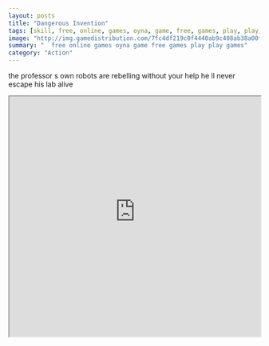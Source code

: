 ```yaml
---
layout: posts
title: "Dangerous Invention"
tags: [skill, free, online, games, oyna, game, free, games, play, play, games]
image: "http://img.gamedistribution.com/7fc4df219c0f4440ab9c408ab38a00f3.jpg"
summary: "  free online games oyna game free games play play games"
category: "Action"
---
```


the professor s own robots are rebelling without your help he ll never escape his lab alive

<iframe width="100%" height="480px;" src="http://flash.gamedistribution.com?game=7fc4df219c0f4440ab9c408ab38a00f3"></iframe>